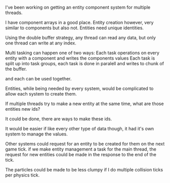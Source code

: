 I've been working on getting an entity component system for multiple threads.

I have component arrays in a good place.
Entity creation however, very similar to components but also not.
Entities need unique identities.

Using the double buffer strategy, any thread can read any data, but only one thread can write at any index.

Multi tasking can happen one of two ways:
Each task operations on every entity with a component and writes the components values
Each task is split up into task groups, each task is done in paralell and writes to chunk of the buffer.

and each can be used together.

Entities, while being needed by every system, would be complicated to allow each system to create them.

If multiple threads try to make a new entity at the same time, what are those entities new ids?

It could be done, there are ways to make these ids.

It would be easier if like every other type of data though, it had it's own system to manage the values.

Other systems could request for an entity to be created for them on the next game tick.
if we make entity management a task for the main thread, the request for new entities could be made in the response to the end of the tick.

The particles could be made to be less clumpy if I do multiple collision ticks per physics tick.